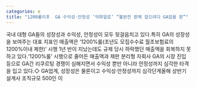 ```yaml
---
categories: e
title: "1200룰이후  GA 수익성·안정성 ‘악화일로’ “불완전 판매 잡으려다 GA잡을 판”"
---
```

국내 대형 GA들의 성장성과 수익성, 안정성이 모두 뒷걸음치고 있다.특히 GA의 성장성을 보여주는 대표 지표인 매출액은 ‘1200%룰(초년도 모집수수료 월초보험료의 1200%이내 제한)’ 시행 1년 반이 지났는데도 규제 당시 하락했던 매출액을 회복하지 못하고 있다.‘1200%룰’ 시행으로 줄어든 매출액과 제판 분리형 자회사 GA의 시장 진입 등으로 GA간 리쿠르팅 경쟁이 심해지면서 수익성 뿐만 아니라 안정성까지 심각한 타격을 입고 있다.◇ GA업계, 성장성은 물론이고 수익성·안정성까지 심각단계올해 상반기 설계사 조직규모 500인 이